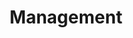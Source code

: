 ---
layout: posts_by_category
categories: management
title: Management
permalink: /category/management
---
